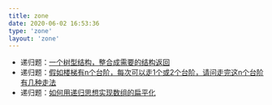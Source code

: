```yaml
---
title: zone
date: 2020-06-02 16:53:36
type: 'zone'
layout: 'zone'
---
```



-  递归题：[一个树型结构，整合成需要的结构返回](/zone/js/递归01.html)
-  递归题：[假如楼梯有n个台阶，每次可以走1个或2个台阶，请问走完这n个台阶有几种走法](/zone/js/递归02.html)
-  递归题：[如何用递归思想实现数组的扁平化](/zone/js/递归03.html)


